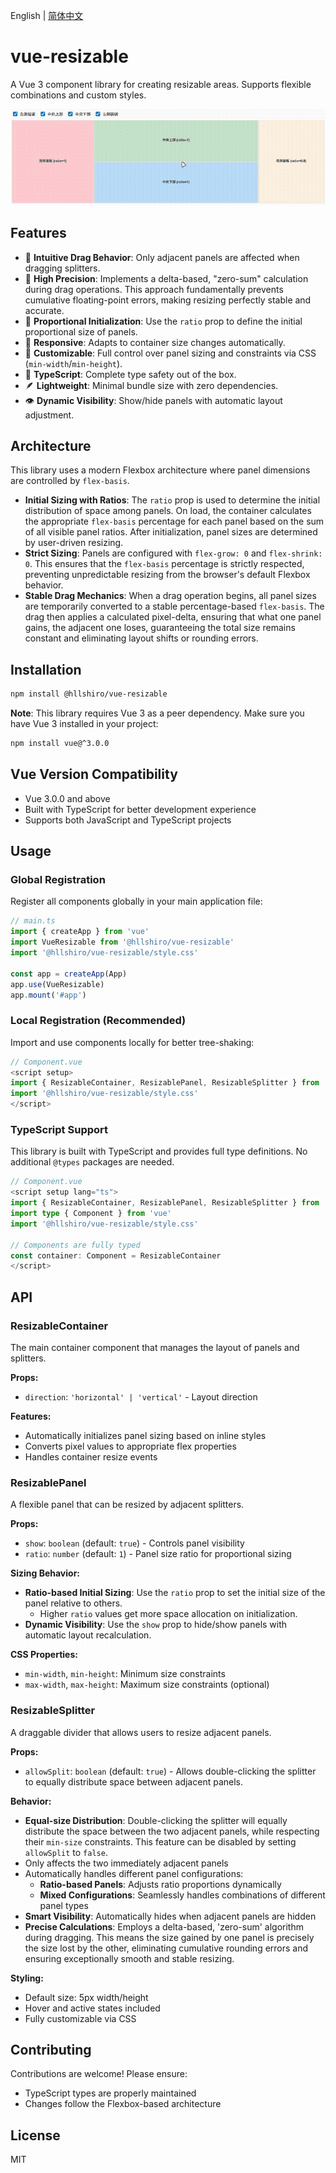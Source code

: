English | [简体中文](./README.zh.md)

# vue-resizable

A Vue 3 component library for creating resizable areas. Supports flexible combinations and custom styles.

![vue-resizable.gif](./assets/vue-resizable.gif)

## Features

- 🎯 **Intuitive Drag Behavior**: Only adjacent panels are affected when dragging splitters.
- 🚀 **High Precision**: Implements a delta-based, "zero-sum" calculation during drag operations. This approach fundamentally prevents cumulative floating-point errors, making resizing perfectly stable and accurate.
- 🔧 **Proportional Initialization**: Use the `ratio` prop to define the initial proportional size of panels.
- 📱 **Responsive**: Adapts to container size changes automatically.
- 🎨 **Customizable**: Full control over panel sizing and constraints via CSS (`min-width`/`min-height`).
- 💪 **TypeScript**: Complete type safety out of the box.
- 🪶 **Lightweight**: Minimal bundle size with zero dependencies.
- 👁️ **Dynamic Visibility**: Show/hide panels with automatic layout adjustment.

## Architecture

This library uses a modern Flexbox architecture where panel dimensions are controlled by `flex-basis`.

- **Initial Sizing with Ratios**: The `ratio` prop is used to determine the initial distribution of space among panels. On load, the container calculates the appropriate `flex-basis` percentage for each panel based on the sum of all visible panel ratios. After initialization, panel sizes are determined by user-driven resizing.
- **Strict Sizing**: Panels are configured with `flex-grow: 0` and `flex-shrink: 0`. This ensures that the `flex-basis` percentage is strictly respected, preventing unpredictable resizing from the browser's default Flexbox behavior.
- **Stable Drag Mechanics**: When a drag operation begins, all panel sizes are temporarily converted to a stable percentage-based `flex-basis`. The drag then applies a calculated pixel-delta, ensuring that what one panel gains, the adjacent one loses, guaranteeing the total size remains constant and eliminating layout shifts or rounding errors.

## Installation

```bash
npm install @hllshiro/vue-resizable
```

**Note**: This library requires Vue 3 as a peer dependency. Make sure you have Vue 3 installed in your project:

```bash
npm install vue@^3.0.0
```

## Vue Version Compatibility

- Vue 3.0.0 and above
- Built with TypeScript for better development experience
- Supports both JavaScript and TypeScript projects

## Usage

### Global Registration

Register all components globally in your main application file:

```javascript
// main.ts
import { createApp } from 'vue'
import VueResizable from '@hllshiro/vue-resizable'
import '@hllshiro/vue-resizable/style.css'

const app = createApp(App)
app.use(VueResizable)
app.mount('#app')
```

### Local Registration (Recommended)

Import and use components locally for better tree-shaking:

```javascript
// Component.vue
<script setup>
import { ResizableContainer, ResizablePanel, ResizableSplitter } from '@hllshiro/vue-resizable'
import '@hllshiro/vue-resizable/style.css'
</script>
```

### TypeScript Support

This library is built with TypeScript and provides full type definitions. No additional `@types` packages are needed.

```typescript
// Component.vue
<script setup lang="ts">
import { ResizableContainer, ResizablePanel, ResizableSplitter } from '@hllshiro/vue-resizable'
import type { Component } from 'vue'
import '@hllshiro/vue-resizable/style.css'

// Components are fully typed
const container: Component = ResizableContainer
</script>
```
## API

### ResizableContainer

The main container component that manages the layout of panels and splitters.

**Props:**
- `direction`: `'horizontal' | 'vertical'` - Layout direction

**Features:**
- Automatically initializes panel sizing based on inline styles
- Converts pixel values to appropriate flex properties
- Handles container resize events

### ResizablePanel

A flexible panel that can be resized by adjacent splitters.

**Props:**
- `show`: `boolean` (default: `true`) - Controls panel visibility
- `ratio`: `number` (default: `1`) - Panel size ratio for proportional sizing

**Sizing Behavior:**
- **Ratio-based Initial Sizing**: Use the `ratio` prop to set the initial size of the panel relative to others.
  - Higher `ratio` values get more space allocation on initialization.
- **Dynamic Visibility**: Use the `show` prop to hide/show panels with automatic layout recalculation.

**CSS Properties:**
- `min-width`, `min-height`: Minimum size constraints
- `max-width`, `max-height`: Maximum size constraints (optional)

### ResizableSplitter

A draggable divider that allows users to resize adjacent panels.

**Props:**
- `allowSplit`: `boolean` (default: `true`) - Allows double-clicking the splitter to equally distribute space between adjacent panels.

**Behavior:**
- **Equal-size Distribution**: Double-clicking the splitter will equally distribute the space between the two adjacent panels, while respecting their `min-size` constraints. This feature can be disabled by setting `allowSplit` to `false`.
- Only affects the two immediately adjacent panels
- Automatically handles different panel configurations:
  - **Ratio-based Panels**: Adjusts ratio proportions dynamically
  - **Mixed Configurations**: Seamlessly handles combinations of different panel types
- **Smart Visibility**: Automatically hides when adjacent panels are hidden
- **Precise Calculations**: Employs a delta-based, 'zero-sum' algorithm during dragging. This means the size gained by one panel is precisely the size lost by the other, eliminating cumulative rounding errors and ensuring exceptionally smooth and stable resizing.

**Styling:**
- Default size: 5px width/height
- Hover and active states included
- Fully customizable via CSS

## Contributing

Contributions are welcome! Please ensure:
- TypeScript types are properly maintained
- Changes follow the Flexbox-based architecture

## License

MIT
